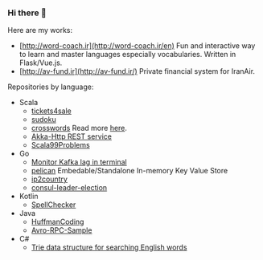 ### Hi there 👋
Here are my works:
* [http://word-coach.ir](http://word-coach.ir/en) Fun and interactive way to learn and master languages especially vocabularies. Written in Flask/Vue.js.
* [http://av-fund.ir](http://av-fund.ir/) Private financial system for IranAir.

Repositories by language:
* Scala
    * [tickets4sale](https://github.com/mostafa-asg/tickets4sale)
    * [sudoku](https://github.com/mostafa-asg/sudoku)
    * [crosswords](https://github.com/mostafa-asg/crosswords) Read more [here](https://mostafa-asg.github.io/post/solve-hackerrank-crosswords-101/).
    * [Akka-Http REST service](https://github.com/mostafa-asg/DemoAkkaHttp)
    * [Scala99Problems](https://github.com/mostafa-asg/Scala99Problems)
* Go
    * [Monitor Kafka lag in terminal](https://github.com/mostafa-asg/lag)
    * [pelican](https://github.com/mostafa-asg/pelican) Embedable/Standalone In-memory Key Value Store
    * [ip2country](https://github.com/mostafa-asg/ip2country)
    * [consul-leader-election](https://github.com/mostafa-asg/consul-leader-election)
* Kotlin
    * [SpellChecker](https://github.com/mostafa-asg/SpellChecker)
* Java
    * [HuffmanCoding](https://github.com/mostafa-asg/HuffmanCoding)
    * [Avro-RPC-Sample](https://github.com/mostafa-asg/Avro-RPC-Sample)
* C#
    * [Trie data structure for searching English words](https://github.com/mostafa-asg/TrieDS)
<!--
**mostafa-asg/mostafa-asg** is a ✨ _special_ ✨ repository because its `README.md` (this file) appears on your GitHub profile.

Here are some ideas to get you started:

- 🔭 I’m currently working on ...
- 🌱 I’m currently learning ...
- 👯 I’m looking to collaborate on ...
- 🤔 I’m looking for help with ...
- 💬 Ask me about ...
- 📫 How to reach me: ...
- 😄 Pronouns: ...
- ⚡ Fun fact: ...
-->

